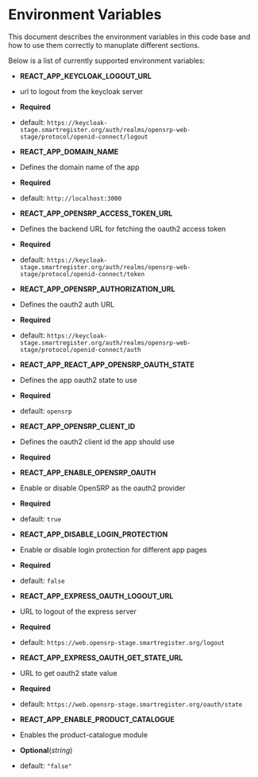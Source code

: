# Environment Variables

This document describes the environment variables in this code base and how to use them correctly to manuplate different sections.

Below is a list of currently supported environment variables:

- **REACT_APP_KEYCLOAK_LOGOUT_URL**

- url to logout from the keycloak server
- **Required**
- default: `https://keycloak-stage.smartregister.org/auth/realms/opensrp-web-stage/protocol/openid-connect/logout`

- **REACT_APP_DOMAIN_NAME**

- Defines the domain name of the app
- **Required**
- default: `http://localhost:3000`

- **REACT_APP_OPENSRP_ACCESS_TOKEN_URL**

- Defines the backend URL for fetching the oauth2 access token
- **Required**
- default: `https://keycloak-stage.smartregister.org/auth/realms/opensrp-web-stage/protocol/openid-connect/token`

- **REACT_APP_OPENSRP_AUTHORIZATION_URL**

- Defines the oauth2 auth URL
- **Required**
- default: `https://keycloak-stage.smartregister.org/auth/realms/opensrp-web-stage/protocol/openid-connect/auth`

- **REACT_APP_REACT_APP_OPENSRP_OAUTH_STATE**

- Defines the app oauth2 state to use
- **Required**
- default: `opensrp`

- **REACT_APP_OPENSRP_CLIENT_ID**

- Defines the oauth2 client id the app should use
- **Required**

- **REACT_APP_ENABLE_OPENSRP_OAUTH**

- Enable or disable OpenSRP as the oauth2 provider
- **Required**
- default: `true`

- **REACT_APP_DISABLE_LOGIN_PROTECTION**

- Enable or disable login protection for different app pages
- **Required**
- default: `false`

- **REACT_APP_EXPRESS_OAUTH_LOGOUT_URL**

- URL to logout of the express server
- **Required**
- default: `https://web.opensrp-stage.smartregister.org/logout`

- **REACT_APP_EXPRESS_OAUTH_GET_STATE_URL**

- URL to get oauth2 state value
- **Required**
- default: `https://web.opensrp-stage.smartregister.org/oauth/state`

- **REACT_APP_ENABLE_PRODUCT_CATALOGUE**

- Enables the product-catalogue module
- **Optional**(_string_)
- default: `"false"`
